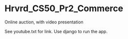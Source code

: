# Hrvrd_CS50_Pr2_Commerce
Online auction,  with video presentation

See youtube.txt for link. 
Use django to run the app.
